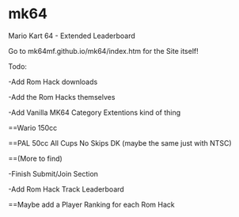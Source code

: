 # mk64
Mario Kart 64 - Extended Leaderboard

Go to mk64mf.github.io/mk64/index.htm for the Site itself!

Todo:

-Add Rom Hack downloads

-Add the Rom Hacks themselves

-Add Vanilla MK64 Category Extentions kind of thing

==Wario 150cc
  
==PAL 50cc All Cups No Skips DK (maybe the same just with NTSC)
  
==(More to find)
  
-Finish Submit/Join Section

-Add Rom Hack Track Leaderboard

==Maybe add a Player Ranking for each Rom Hack
